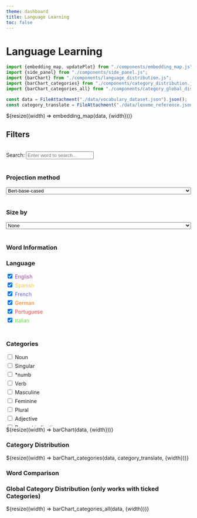 ```yaml
---
theme: dashboard
title: Language Learning
toc: false
---
```


# Language Learning

<!-- Plot of Word Embedding -->

```js
import {embedding_map, updatePlot} from "./components/embedding_map.js";
import {side_panel} from "./components/side_panel.js";
import {barChart} from "./components/language_distribution.js";
import {barChart_categories} from "./components/category_distribution.js";
import {barChart_categories_all} from "./components/category_global_distribution.js";
```

<!-- Load and transform the data -->

```js
const data = FileAttachment("./data/vocabulary_dataset.json").json();
const category_translate = FileAttachment("./data/lexeme_reference.json").json();
```


<div class="grid grid-cols-4">
  <div class="card grid-colspan-2 grid-rowspan-3" id="plotly-chart">
    ${resize((width) => embedding_map(data, {width}))}
  </div>
  <div class="card">
    <h2>Filters</h2><br>
    <div>
      <label for="search">Search:</label>
      <input type="text" id="search" placeholder="Enter word to search...">
    </div>
    <div>
      <br>
      <h3>Projection method</h3> 
      <select style="width:100%" id="embedding-type" name="choices">
        <option value="1">Bert-base-cased</option>
        <option value="2">Bert-base-uncased</option>
        <option value="3">Bert-large-uncased</option>
        <option value="4">Bert-multilanguage</option>
        <option value="5">Clusters</option>
      </select>
    </div>
    <div>
      <br>
      <h3>Size by</h3>
      <select style="width:100%" id="sizeBy" name="sizeBy">
        <option value="none">None</option>
        <option value="average_performance">Performance</option>
        <option value="average_recall">Recall</option>
        <option value="users_seen">Users that have seen the word</option>
        <option value="hardness">Difficulity</option>
      </select>
    </div>          
    <br>
  </div>
  <div class="card" id="plotly-chart">   
    <div id="side-panel"><h3>Word Information</h3></div>
  </div>  

  <div class="card">    
    <div id="filters">
      <h3>Language</h3>
      <div>
        <div style="margin-bottom:5px; color:#914896;"><label><input type="checkbox" class="language-filter"  value="en" checked> English</label></div>
        <div style="margin-bottom:5px; color:#f0ca44;"><label><input type="checkbox" class="language-filter"  value="es" checked> Spanish</label></div>
        <div style="margin-bottom:5px; color:#5e5ee3;"><label><input type="checkbox" class="language-filter"  value="fr" checked> French</label></div>
        <div style="margin-bottom:5px; color:#ff7600;"><label><input type="checkbox" class="language-filter"  value="de" checked> German</label></div>
        <div style="margin-bottom:5px; color:#f04544;"><label><input type="checkbox" class="language-filter"  value="pt" checked> Portuguese</label></div>
        <div style="margin-bottom:5px; color:#63dc4a;"><label><input type="checkbox" class="language-filter"  value="it" checked> Italian</label></div>
      </div>
      <br>
    </div>
  </div> 
  <div class="card">    
    <h3>Categories</h3>
    <div style="height:200px; overflow-y:scroll;">
      <div style="margin-bottom:5px"><label><input type="checkbox" class="category-filter" value="n"> Noun</label></div>
      <div style="margin-bottom:5px"><label><input type="checkbox" class="category-filter" value="sg"> Singular</label></div>
      <div style="margin-bottom:5px"><label><input type="checkbox" class="category-filter" value="*numb"> *numb</label></div>
      <div style="margin-bottom:5px"><label><input type="checkbox" class="category-filter" value="vblex"> Verb</label></div>
      <div style="margin-bottom:5px"><label><input type="checkbox" class="category-filter" value="m"> Masculine</label></div>
      <div style="margin-bottom:5px"><label><input type="checkbox" class="category-filter" value="f"> Feminine</label></div>
      <div style="margin-bottom:5px"><label><input type="checkbox" class="category-filter" value="pl"> Plural</label></div>
      <div style="margin-bottom:5px"><label><input type="checkbox" class="category-filter" value="adj"> Adjective</label></div>
      <div style="margin-bottom:5px"><label><input type="checkbox" class="category-filter" value="pri"> Present indicative</label></div>
      <div style="margin-bottom:5px"><label><input type="checkbox" class="category-filter" value="inf"> Infinitive</label></div>
      <div style="margin-bottom:5px"><label><input type="checkbox" class="category-filter" value="p3"> Third person</label></div>
      <div style="margin-bottom:5px"><label><input type="checkbox" class="category-filter" value="mf"> Masculine / feminine</label></div>
      <div style="margin-bottom:5px"><label><input type="checkbox" class="category-filter" value="*pers"> *pers</label></div>
      <div style="margin-bottom:5px"><label><input type="checkbox" class="category-filter" value="*gndr"> *gndr</label></div>
      <div style="margin-bottom:5px"><label><input type="checkbox" class="category-filter" value="nom"> nom</label></div>
      <div style="margin-bottom:5px"><label><input type="checkbox" class="category-filter" value="pp"> Past participle</label></div>
      <div style="margin-bottom:5px"><label><input type="checkbox" class="category-filter" value="adv"> Adverb</label></div>
      <div style="margin-bottom:5px"><label><input type="checkbox" class="category-filter" value="nt"> Neuter</label></div>
      <div style="margin-bottom:5px"><label><input type="checkbox" class="category-filter" value="p1"> First person</label></div>
      <div style="margin-bottom:5px"><label><input type="checkbox" class="category-filter" value="acc"> acc</label></div>
      <div style="margin-bottom:5px"><label><input type="checkbox" class="category-filter" value="*case"> *case</label></div>
      <div style="margin-bottom:5px"><label><input type="checkbox" class="category-filter" value="prn"> Pronoun</label></div>
      <div style="margin-bottom:5px"><label><input type="checkbox" class="category-filter" value="det"> Determiner</label></div>
      <div style="margin-bottom:5px"><label><input type="checkbox" class="category-filter" value="pst"> pst</label></div>
      <div style="margin-bottom:5px"><label><input type="checkbox" class="category-filter" value="sp"> Singular / plural</label></div>
      <div style="margin-bottom:5px"><label><input type="checkbox" class="category-filter" value="pii"> Imperfect indicative</label></div>
      <div style="margin-bottom:5px"><label><input type="checkbox" class="category-filter" value="@present_perfect"> @present_perfect</label></div>
      <div style="margin-bottom:5px"><label><input type="checkbox" class="category-filter" value="p2"> Second person</label></div>
      <div style="margin-bottom:5px"><label><input type="checkbox" class="category-filter" value="dat"> dat</label></div>
      <div style="margin-bottom:5px"><label><input type="checkbox" class="category-filter" value="pr"> Preposition</label></div>
      <div style="margin-bottom:5px"><label><input type="checkbox" class="category-filter" value="@future"> @future</label></div>
      <div style="margin-bottom:5px"><label><input type="checkbox" class="category-filter" value="@future_phrasal"> @future_phrasal</label></div>
      <div style="margin-bottom:5px"><label><input type="checkbox" class="category-filter" value="@compound_past"> @compound_past</label></div>
      <div style="margin-bottom:5px"><label><input type="checkbox" class="category-filter" value="ifi"> Preterite indicative</label></div>
      <div style="margin-bottom:5px"><label><input type="checkbox" class="category-filter" value="tn"> Tonic</label></div>
      <div style="margin-bottom:5px"><label><input type="checkbox" class="category-filter" value="pos"> Possessive</label></div>
      <div style="margin-bottom:5px"><label><input type="checkbox" class="category-filter" value="vbmod"> Modal verb</label></div>
      <div style="margin-bottom:5px"><label><input type="checkbox" class="category-filter" value="ind"> Indefinite</label></div>
      <div style="margin-bottom:5px"><label><input type="checkbox" class="category-filter" value="vbser"> Verb to be</label></div>
      <div style="margin-bottom:5px"><label><input type="checkbox" class="category-filter" value="num"> Numeral</label></div>
      <div style="margin-bottom:5px"><label><input type="checkbox" class="category-filter" value="@past_perfect"> @past_perfect</label></div>
      <div style="margin-bottom:5px"><label><input type="checkbox" class="category-filter" value="pres"> Present tense (indicative)</label></div>
      <div style="margin-bottom:5px"><label><input type="checkbox" class="category-filter" value="fti"> Future indicative</label></div>
      <div style="margin-bottom:5px"><label><input type="checkbox" class="category-filter" value="@cond"> @cond</label></div>
      <div style="margin-bottom:5px"><label><input type="checkbox" class="category-filter" value="ger"> Gerund</label></div>
      <div style="margin-bottom:5px"><label><input type="checkbox" class="category-filter" value="pred"> pred</label></div>
      <div style="margin-bottom:5px"><label><input type="checkbox" class="category-filter" value="vbhaver"> Verb to have</label></div>
      <div style="margin-bottom:5px"><label><input type="checkbox" class="category-filter" value="imp"> Imperative</label></div>
      <div style="margin-bottom:5px"><label><input type="checkbox" class="category-filter" value="mix"> mix</label></div>
      <div style="margin-bottom:5px"><label><input type="checkbox" class="category-filter" value="cni"> Conditional</label></div>
      <div style="margin-bottom:5px"><label><input type="checkbox" class="category-filter" value="np"> Proper noun</label></div>
      <div style="margin-bottom:5px"><label><input type="checkbox" class="category-filter" value="prs"> Present subjunctive</label></div>
      <div style="margin-bottom:5px"><label><input type="checkbox" class="category-filter" value="def"> Definite</label></div>
      <div style="margin-bottom:5px"><label><input type="checkbox" class="category-filter" value="@cond_perfect"> @cond_perfect</label></div>
      <div style="margin-bottom:5px"><label><input type="checkbox" class="category-filter" value="past"> Past</label></div>
      <div style="margin-bottom:5px"><label><input type="checkbox" class="category-filter" value="@future_perfect"> @future_perfect</label></div>
      <div style="margin-bottom:5px"><label><input type="checkbox" class="category-filter" value="itg"> Interrogative</label></div>
      <div style="margin-bottom:5px"><label><input type="checkbox" class="category-filter" value="pis"> Imperative subjunctive</label></div>
      <div style="margin-bottom:5px"><label><input type="checkbox" class="category-filter" value="@modal"> @modal</label></div>
      <div style="margin-bottom:5px"><label><input type="checkbox" class="category-filter" value="st"> st</label></div>
      <div style="margin-bottom:5px"><label><input type="checkbox" class="category-filter" value="sw"> sw</label></div>
      <div style="margin-bottom:5px"><label><input type="checkbox" class="category-filter" value="sint"> Synthetic</label></div>
      <div style="margin-bottom:5px"><label><input type="checkbox" class="category-filter" value="dem"> Demonstrative</label></div>
      <div style="margin-bottom:5px"><label><input type="checkbox" class="category-filter" value="pro"> Proclitic</label></div>
      <div style="margin-bottom:5px"><label><input type="checkbox" class="category-filter" value="@ref"> @ref</label></div>
      <div style="margin-bottom:5px"><label><input type="checkbox" class="category-filter" value="@pluperfect"> @pluperfect</label></div>
      <div style="margin-bottom:5px"><label><input type="checkbox" class="category-filter" value="vaux"> Auxiliary verb</label></div>
      <div style="margin-bottom:5px"><label><input type="checkbox" class="category-filter" value="attr"> attr</label></div>
      <div style="margin-bottom:5px"><label><input type="checkbox" class="category-filter" value="cnjadv"> Adverbial conjunction</label></div>
      <div style="margin-bottom:5px"><label><input type="checkbox" class="category-filter" value="preadv"> Preadverb</label></div>
      <div style="margin-bottom:5px"><label><input type="checkbox" class="category-filter" value="gen"> Genitive</label></div>
      <div style="margin-bottom:5px"><label><input type="checkbox" class="category-filter" value="cnjcoo"> Co-ordinating conjunction</label></div>
      <div style="margin-bottom:5px"><label><input type="checkbox" class="category-filter" value="rel"> Relative</label></div>
      <div style="margin-bottom:5px"><label><input type="checkbox" class="category-filter" value="loc"> Location (not locative!)</label></div>
      <div style="margin-bottom:5px"><label><input type="checkbox" class="category-filter" value="ord"> Ordinal</label></div>
      <div style="margin-bottom:5px"><label><input type="checkbox" class="category-filter" value="pprs"> Present participle</label></div>
      <div style="margin-bottom:5px"><label><input type="checkbox" class="category-filter" value="@past"> @past</label></div>
      <div style="margin-bottom:5px"><label><input type="checkbox" class="category-filter" value="pr+il"> pr+il</label></div>
      <div style="margin-bottom:5px"><label><input type="checkbox" class="category-filter" value="ij"> Interjection</label></div>
      <div style="margin-bottom:5px"><label><input type="checkbox" class="category-filter" value="comp"> Comparative</label></div>
      <div style="margin-bottom:5px"><label><input type="checkbox" class="category-filter" value="@passive"> @passive</label></div>
      <div style="margin-bottom:5px"><label><input type="checkbox" class="category-filter" value="@past_cond"> @past_cond</label></div>
      <div style="margin-bottom:5px"><label><input type="checkbox" class="category-filter" value="ref"> Reflexive</label></div>
      <div style="margin-bottom:5px"><label><input type="checkbox" class="category-filter" value="qnt"> Quantifier</label></div>
      <div style="margin-bottom:5px"><label><input type="checkbox" class="category-filter" value="cnjsub"> Subordinating conjunction</label></div>
      <div style="margin-bottom:5px"><label><input type="checkbox" class="category-filter" value="predet"> Pre-determiner</label></div>
      <div style="margin-bottom:5px"><label><input type="checkbox" class="category-filter" value="@subjunctive_pluperfect"> @subjunctive_pluperfect</label></div>
      <div style="margin-bottom:5px"><label><input type="checkbox" class="category-filter" value="enc"> Enclitic</label></div>
      <div style="margin-bottom:5px"><label><input type="checkbox" class="category-filter" value="sup"> Superlative</label></div>
      <div style="margin-bottom:5px"><label><input type="checkbox" class="category-filter" value="@past_subjunctive"> @past_subjunctive</label></div>
      <div style="margin-bottom:5px"><label><input type="checkbox" class="category-filter" value="an"> Animate / inanimate</label></div>
      <div style="margin-bottom:5px"><label><input type="checkbox" class="category-filter" value="@past_inf"> @past_inf</label></div>
      <div style="margin-bottom:5px"><label><input type="checkbox" class="category-filter" value="subj"> Subject</label></div>
      <div style="margin-bottom:5px"><label><input type="checkbox" class="category-filter" value="obj"> Object</label></div>
      <div style="margin-bottom:5px"><label><input type="checkbox" class="category-filter" value="pprep"> pprep</label></div>
      <div style="margin-bottom:5px"><label><input type="checkbox" class="category-filter" value="pr+der"> pr+der</label></div>
      <div style="margin-bottom:5px"><label><input type="checkbox" class="category-filter" value="pr+le"> pr+le</label></div>
      <div style="margin-bottom:5px"><label><input type="checkbox" class="category-filter" value="sg+mi"> sg+mi</label></div>
      <div style="margin-bottom:5px"><label><input type="checkbox" class="category-filter" value="pr+o"> pr+o</label></div>
      <div style="margin-bottom:5px"><label><input type="checkbox" class="category-filter" value="@formal"> @formal</label></div>
      <div style="margin-bottom:5px"><label><input type="checkbox" class="category-filter" value="nn"> Inanimate</label></div>
      <div style="margin-bottom:5px"><label><input type="checkbox" class="category-filter" value="ant"> Anthroponym</label></div>
      <div style="margin-bottom:5px"><label><input type="checkbox" class="category-filter" value="@ger_past"> @ger_past</label></div>
      <div style="margin-bottom:5px"><label><input type="checkbox" class="category-filter" value="n+sandwich"> n+sandwich</label></div>
      <div style="margin-bottom:5px"><label><input type="checkbox" class="category-filter" value="pr+das"> pr+das</label></div>
      <div style="margin-bottom:5px"><label><input type="checkbox" class="category-filter" value="vbdo"> The verb to do</label></div>
      <div style="margin-bottom:5px"><label><input type="checkbox" class="category-filter" value="@n:petit_ami"> @n:petit_ami</label></div>
      <div style="margin-bottom:5px"><label><input type="checkbox" class="category-filter" value="@prn:celui_la"> @prn:celui_la</label></div>
      <div style="margin-bottom:5px"><label><input type="checkbox" class="category-filter" value="suff"> suff</label></div>
      <div style="margin-bottom:5px"><label><input type="checkbox" class="category-filter" value="n+wehr"> n+wehr</label></div>
      <div style="margin-bottom:5px"><label><input type="checkbox" class="category-filter" value="@prn:le_tien"> @prn:le_tien</label></div>
      <div style="margin-bottom:5px"><label><input type="checkbox" class="category-filter" value="n+essen"> n+essen</label></div>
      <div style="margin-bottom:5px"><label><input type="checkbox" class="category-filter" value="@itg:est_ce_que"> @itg:est_ce_que</label></div>
      <div style="margin-bottom:5px"><label><input type="checkbox" class="category-filter" value="@cnj:depuis_que"> @cnj:depuis_que</label></div>
      <div style="margin-bottom:5px"><label><input type="checkbox" class="category-filter" value="@cnj:bien_que"> @cnj:bien_que</label></div>
      <div style="margin-bottom:5px"><label><input type="checkbox" class="category-filter" value="@det:de_le"> @det:de_le</label></div>
      <div style="margin-bottom:5px"><label><input type="checkbox" class="category-filter" value="@cnj:apres_que"> @cnj:apres_que</label></div>
      <div style="margin-bottom:5px"><label><input type="checkbox" class="category-filter" value="sg+lo"> sg+lo</label></div>
      <div style="margin-bottom:5px"><label><input type="checkbox" class="category-filter" value="pr+el"> pr+el</label></div>
      <div style="margin-bottom:5px"><label><input type="checkbox" class="category-filter" value="@cnj:avant_que"> @cnj:avant_que</label></div>
      <div style="margin-bottom:5px"><label><input type="checkbox" class="category-filter" value="@cnj:parce_que"> @cnj:parce_que</label></div>
      <div style="margin-bottom:5px"><label><input type="checkbox" class="category-filter" value="@cnj:pour_que"> @cnj:pour_que</label></div>
      <div style="margin-bottom:5px"><label><input type="checkbox" class="category-filter" value="@det:a_le"> @det:a_le</label></div>
      <div style="margin-bottom:5px"><label><input type="checkbox" class="category-filter" value="@cnj:du_fait_que"> @cnj:du_fait_que</label></div>
      <div style="margin-bottom:5px"><label><input type="checkbox" class="category-filter" value="pl+ci"> pl+ci</label></div>
      <div style="margin-bottom:5px"><label><input type="checkbox" class="category-filter" value="@cnj:tandis_que"> @cnj:tandis_que</label></div>
      <div style="margin-bottom:5px"><label><input type="checkbox" class="category-filter" value="@cnj:alors_que"> @cnj:alors_que</label></div>
      <div style="margin-bottom:5px"><label><input type="checkbox" class="category-filter" value="@pos"> @pos</label></div>
      <div style="margin-bottom:5px"><label><input type="checkbox" class="category-filter" value="@common_phrases:ca_va_bien"> @common_phrases:ca_va_bien</label></div>
      <div style="margin-bottom:5px"><label><input type="checkbox" class="category-filter" value="@common_phrases:il_y_a"> @common_phrases:il_y_a</label></div>
      <div style="margin-bottom:5px"><label><input type="checkbox" class="category-filter" value="@pr:a_cause_de"> @pr:a_cause_de</label></div>
      <div style="margin-bottom:5px"><label><input type="checkbox" class="category-filter" value="@adv:tout_a_fait"> @adv:tout_a_fait</label></div>
      <div style="margin-bottom:5px"><label><input type="checkbox" class="category-filter" value="pr+ele"> pr+ele</label></div>
      <div style="margin-bottom:5px"><label><input type="checkbox" class="category-filter" value="pron"> Pronominal</label></div>
      <div style="margin-bottom:5px"><label><input type="checkbox" class="category-filter" value="@cnj:autant_que"> @cnj:autant_que</label></div>
      <div style="margin-bottom:5px"><label><input type="checkbox" class="category-filter" value="aa"> Animate</label></div>
      <div style="margin-bottom:5px"><label><input type="checkbox" class="category-filter" value="@prn:quelque_un"> @prn:quelque_un</label></div>
      <div style="margin-bottom:5px"><label><input type="checkbox" class="category-filter" value="@adv:s_il_vous_plait"> @adv:s_il_vous_plait</label></div>
      <div style="margin-bottom:5px"><label><input type="checkbox" class="category-filter" value="acr"> Acronym</label></div>
      <div style="margin-bottom:5px"><label><input type="checkbox" class="category-filter" value="@prn:l_un"> @prn:l_un</label></div>
      <div style="margin-bottom:5px"><label><input type="checkbox" class="category-filter" value="n+versicherung"> n+versicherung</label></div>
      <div style="margin-bottom:5px"><label><input type="checkbox" class="category-filter" value="@adv:au_moins"> @adv:au_moins</label></div>
      <div style="margin-bottom:5px"><label><input type="checkbox" class="category-filter" value="n+hof"> n+hof</label></div>
      <div style="margin-bottom:5px"><label><input type="checkbox" class="category-filter" value="@ij:au_revoir"> @ij:au_revoir</label></div>
      <div style="margin-bottom:5px"><label><input type="checkbox" class="category-filter" value="@prn:celui_ci"> @prn:celui_ci</label></div>
      <div style="margin-bottom:5px"><label><input type="checkbox" class="category-filter" value="@adv:au_dela"> @adv:au_dela</label></div>
      <div style="margin-bottom:5px"><label><input type="checkbox" class="category-filter" value="adj+haltung"> adj+haltung</label></div>
      <div style="margin-bottom:5px"><label><input type="checkbox" class="category-filter" value="inf+lo"> inf+lo</label></div>
      <div style="margin-bottom:5px"><label><input type="checkbox" class="category-filter" value="@common_phrases:comment_ca_va"> @common_phrases:comment_ca_va</label></div>
      <div style="margin-bottom:5px"><label><input type="checkbox" class="category-filter" value="@pr:un_peu_de"> @pr:un_peu_de</label></div>
      <div style="margin-bottom:5px"><label><input type="checkbox" class="category-filter" value="@ij:auf_wiedersehen"> @ij:auf_wiedersehen</label></div>
      <div style="margin-bottom:5px"><label><input type="checkbox" class="category-filter" value="@common_phrases:de_rien"> @common_phrases:de_rien</label></div>
      <div style="margin-bottom:5px"><label><input type="checkbox" class="category-filter" value="n+kalender"> n+kalender</label></div>
      <div style="margin-bottom:5px"><label><input type="checkbox" class="category-filter" value="@prn:quelque_chose"> @prn:quelque_chose</label></div>
      <div style="margin-bottom:5px"><label><input type="checkbox" class="category-filter" value="@neg:plus_de"> @neg:plus_de</label></div>
      <div style="margin-bottom:5px"><label><input type="checkbox" class="category-filter" value="@itg:que_est_ce_que"> @itg:que_est_ce_que</label></div>
      <div style="margin-bottom:5px"><label><input type="checkbox" class="category-filter" value="@prn:le_notre"> @prn:le_notre</label></div>
      <div style="margin-bottom:5px"><label><input type="checkbox" class="category-filter" value="@prn:celui_que"> @prn:celui_que</label></div>
      <div style="margin-bottom:5px"><label><input type="checkbox" class="category-filter" value="pres+not"> pres+not</label></div>
      <div style="margin-bottom:5px"><label><input type="checkbox" class="category-filter" value="@common_phrases:a_demain"> @common_phrases:a_demain</label></div>
      <div style="margin-bottom:5px"><label><input type="checkbox" class="category-filter" value="@adv:a_peu_pres"> @adv:a_peu_pres</label></div>
      <div style="margin-bottom:5px"><label><input type="checkbox" class="category-filter" value="vblex+bad"> Verb</label></div>
      <div style="margin-bottom:5px"><label><input type="checkbox" class="category-filter" value="apos"> Apostrophe</label></div>
      <div style="margin-bottom:5px"><label><input type="checkbox" class="category-filter" value="@pr:afin_de"> @pr:afin_de</label></div>
      <div style="margin-bottom:5px"><label><input type="checkbox" class="category-filter" value="@pr:pres_de"> @pr:pres_de</label></div>
      <div style="margin-bottom:5px"><label><input type="checkbox" class="category-filter" value="@adv:a_posteriori"> @adv:a_posteriori</label></div>
      <div style="margin-bottom:5px"><label><input type="checkbox" class="category-filter" value="inf+ci"> inf+ci</label></div>
      <div style="margin-bottom:5px"><label><input type="checkbox" class="category-filter" value="pr+isso"> pr+isso</label></div>
      <div style="margin-bottom:5px"><label><input type="checkbox" class="category-filter" value="@adv:por_supuesto"> @adv:por_supuesto</label></div>
      <div style="margin-bottom:5px"><label><input type="checkbox" class="category-filter" value="@prn:le_mien"> @prn:le_mien</label></div>
      <div style="margin-bottom:5px"><label><input type="checkbox" class="category-filter" value="@pr:plus_de"> @pr:plus_de</label></div>
      <div style="margin-bottom:5px"><label><input type="checkbox" class="category-filter" value="@ij:buenos_dias"> @ij:buenos_dias</label></div>
      <div style="margin-bottom:5px"><label><input type="checkbox" class="category-filter" value="n+ende"> n+ende</label></div>
      <div style="margin-bottom:5px"><label><input type="checkbox" class="category-filter" value="n+nummer"> n+nummer</label></div>
      <div style="margin-bottom:5px"><label><input type="checkbox" class="category-filter" value="pl+lo"> pl+lo</label></div>
      <div style="margin-bottom:5px"><label><input type="checkbox" class="category-filter" value="@pr:a_travers"> @pr:a_travers</label></div>
      <div style="margin-bottom:5px"><label><input type="checkbox" class="category-filter" value="@pr:autant_de"> @pr:autant_de</label></div>
      <div style="margin-bottom:5px"><label><input type="checkbox" class="category-filter" value="nom."> nom.</label></div>
      <div style="margin-bottom:5px"><label><input type="checkbox" class="category-filter" value="@prn:ce_dont"> @prn:ce_dont</label></div>
      <div style="margin-bottom:5px"><label><input type="checkbox" class="category-filter" value="@ij:merci_beaucoup"> @ij:merci_beaucoup</label></div>
      <div style="margin-bottom:5px"><label><input type="checkbox" class="category-filter" value="@cnj:des_que"> @cnj:des_que</label></div>
      <div style="margin-bottom:5px"><label><input type="checkbox" class="category-filter" value="@neg:il_ne_y_a"> @neg:il_ne_y_a</label></div>
      <div style="margin-bottom:5px"><label><input type="checkbox" class="category-filter" value="@adv:en_general"> @adv:en_general</label></div>
      <div style="margin-bottom:5px"><label><input type="checkbox" class="category-filter" value="vblex+ort"> Verb</label></div>
      <div style="margin-bottom:5px"><label><input type="checkbox" class="category-filter" value="@adv:a_part"> @adv:a_part</label></div>
      <div style="margin-bottom:5px"><label><input type="checkbox" class="category-filter" value="@prn:le_meme"> @prn:le_meme</label></div>
      <div style="margin-bottom:5px"><label><input type="checkbox" class="category-filter" value="@common_phrases:a_plus"> @common_phrases:a_plus</label></div>
      <div style="margin-bottom:5px"><label><input type="checkbox" class="category-filter" value="@common_phrases:a_plus_tard"> @common_phrases:a_plus_tard</label></div>
      <div style="margin-bottom:5px"><label><input type="checkbox" class="category-filter" value="n+stier"> n+stier</label></div>
      <div style="margin-bottom:5px"><label><input type="checkbox" class="category-filter" value="@obj"> @obj</label></div>
      <div style="margin-bottom:5px"><label><input type="checkbox" class="category-filter" value="dim"> dim</label></div>
      <div style="margin-bottom:5px"><label><input type="checkbox" class="category-filter" value="@adv:a_priori"> @adv:a_priori</label></div>
      <div style="margin-bottom:5px"><label><input type="checkbox" class="category-filter" value="@common_phrases:a_bientot"> @common_phrases:a_bientot</label></div>
      <div style="margin-bottom:5px"><label><input type="checkbox" class="category-filter" value="@cnj:pendant_que"> @cnj:pendant_que</label></div>
      <div style="margin-bottom:5px"><label><input type="checkbox" class="category-filter" value="@adv:por_favor"> @adv:por_favor</label></div>
      <div style="margin-bottom:5px"><label><input type="checkbox" class="category-filter" value="pr+esse"> pr+esse</label></div>
      <div style="margin-bottom:5px"><label><input type="checkbox" class="category-filter" value="n+welt"> n+welt</label></div>
      <div style="margin-bottom:5px"><label><input type="checkbox" class="category-filter" value="@subjunctive_perfect"> @subjunctive_perfect</label></div>
      <div style="margin-bottom:5px"><label><input type="checkbox" class="category-filter" value="@ij:buenas_noches"> @ij:buenas_noches</label></div>
      <div style="margin-bottom:5px"><label><input type="checkbox" class="category-filter" value="n+meister"> n+meister</label></div>
      <div style="margin-bottom:5px"><label><input type="checkbox" class="category-filter" value="@ij:bis_bald"> @ij:bis_bald</label></div>
      <div style="margin-bottom:5px"><label><input type="checkbox" class="category-filter" value="@pr:a_cote_de"> @pr:a_cote_de</label></div>
      <div style="margin-bottom:5px"><label><input type="checkbox" class="category-filter" value="@prn:n_importe_quoi"> @prn:n_importe_quoi</label></div>
      <div style="margin-bottom:5px"><label><input type="checkbox" class="category-filter" value="@adv:peut_etre"> @adv:peut_etre</label></div>
      <div style="margin-bottom:5px"><label><input type="checkbox" class="category-filter" value="@ij:thank_you"> @ij:thank_you</label></div>
      <div style="margin-bottom:5px"><label><input type="checkbox" class="category-filter" value="@adv:en_fait"> @adv:en_fait</label></div>
      <div style="margin-bottom:5px"><label><input type="checkbox" class="category-filter" value="pl+gli"> pl+gli</label></div>
      <div style="margin-bottom:5px"><label><input type="checkbox" class="category-filter" value="@adv:s_il_te_plait"> @adv:s_il_te_plait</label></div>
      <div style="margin-bottom:5px"><label><input type="checkbox" class="category-filter" value="@neg:pas_du_tout"> @neg:pas_du_tout</label></div>
      <div style="margin-bottom:5px"><label><input type="checkbox" class="category-filter" value="@pr:au_dela_de"> @pr:au_dela_de</label></div>
    </div>
  </div> 
  <div class="card">
    <div id="bar-chart">
      ${resize((width) => barChart(data, {width}))}
    </div>
  </div>  
  <div class="card">
    <h3>Category Distribution</h3>
    <div id="bar-chart-cat">
      ${resize((width) => barChart_categories(data, category_translate, {width}))}
    </div>  
  </div>    
</div>


<div class="grid grid-cols-2" >
  <div class="card">
  <h3>Word Comparison</h3>
    <div id="word_comparison">
    </div>
  </div>    
  <div class="card">
    <h3>Global Category Distribution (only works with ticked Categories)</h3>
    <div id="bar-chart-cat-all">
      ${resize((width) => barChart_categories_all(data, {width}))}
    </div>      
  </div>
</div>  